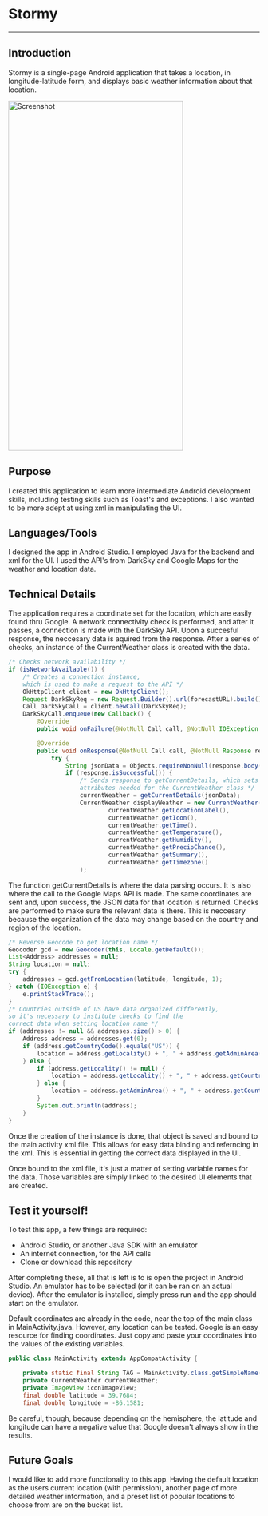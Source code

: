 # **Stormy**

------------

## **Introduction**

Stormy is a single-page Android application that takes a location, in longitude-latitude form,
and displays basic weather information about that location.

<img src="https://i.imgur.com/tdyQ1TE.png"
	title="Screenshot" width="350" height="700" />

## **Purpose**

I created this application to learn more intermediate Android development skills, including testing skills such as Toast's and exceptions. I also wanted to be more adept at using xml in manipulating the UI.

## **Languages/Tools**

I designed the app in Android Studio. I employed Java for the backend and xml for the UI.
I used the API's from DarkSky and Google Maps for the weather and location data.

## **Technical Details**

The application requires a coordinate set for the location, which are easily found thru Google.
A network connectivity check is performed, and after it passes, a connection is made with the DarkSky API. Upon a succesful response, the neccesary data is aquired from the response. After a series of checks, an instance of the CurrentWeather class is created with the data.

```java
/* Checks network availability */
if (isNetworkAvailable()) {
    /* Creates a connection instance, 
    which is used to make a request to the API */
    OkHttpClient client = new OkHttpClient();
    Request DarkSkyReq = new Request.Builder().url(forecastURL).build();
    Call DarkSkyCall = client.newCall(DarkSkyReq);
    DarkSkyCall.enqueue(new Callback() {
        @Override
        public void onFailure(@NotNull Call call, @NotNull IOException e) {}

        @Override
        public void onResponse(@NotNull Call call, @NotNull Response response) {
            try {
                String jsonData = Objects.requireNonNull(response.body()).string();
                if (response.isSuccessful()) {
                    /* Sends response to getCurrentDetails, which sets the
                    attributes needed for the CurrentWeather class */
                    currentWeather = getCurrentDetails(jsonData);
                    CurrentWeather displayWeather = new CurrentWeather(
                            currentWeather.getLocationLabel(),
                            currentWeather.getIcon(),
                            currentWeather.getTime(),
                            currentWeather.getTemperature(),
                            currentWeather.getHumidity(),
                            currentWeather.getPrecipChance(),
                            currentWeather.getSummary(),
                            currentWeather.getTimezone()
                    );
```

The function getCurrentDetails is where the data parsing occurs. It is also where the call to the Google Maps API is made. The same coordinates are sent and, upon success, the JSON data for that location is returned. Checks are performed to make sure the relevant data is there. This is neccesary because the organization of the data may change based on the country and region of the location.

```java
/* Reverse Geocode to get location name */
Geocoder gcd = new Geocoder(this, Locale.getDefault());
List<Address> addresses = null;
String location = null;
try {
    addresses = gcd.getFromLocation(latitude, longitude, 1);
} catch (IOException e) {
    e.printStackTrace();
}
/* Countries outside of US have data organized differently,
so it's necessary to institute checks to find the 
correct data when setting location name */
if (addresses != null && addresses.size() > 0) {
    Address address = addresses.get(0);
    if (address.getCountryCode().equals("US")) {
        location = address.getLocality() + ", " + address.getAdminArea();
    } else {
        if (address.getLocality() != null) {
            location = address.getLocality() + ", " + address.getCountryCode();
        } else {
            location = address.getAdminArea() + ", " + address.getCountryCode();
        }
        System.out.println(address);
    }
}
```

Once the creation of the instance is done, that object is saved and bound to the main activity xml file. This allows for easy data binding and referncing in the xml. This is essential in getting the correct data displayed in the UI.

Once bound to the xml file, it's just a matter of setting variable names for the data. Those variables are simply linked to the desired UI elements that are created.

## **Test it yourself!**

To test this app, a few things are required:

* Android Studio, or another Java SDK with an emulator
* An internet connection, for the API calls
* Clone or download this repository

After completing these, all that is left is to is open the project in Android Studio. An emulator has to be selected (or it can be ran on an actual device). After the emulator is installed, simply press run and the app should start on the emulator.

Default coordinates are already in the code, near the top of the main class in MainActivity.java. However, any location can be tested. Google is an easy resource for finding coordinates. Just copy and paste your coordinates into the values of the existing variables.

```java
public class MainActivity extends AppCompatActivity {

    private static final String TAG = MainActivity.class.getSimpleName();
    private CurrentWeather currentWeather;
    private ImageView iconImageView;
    final double latitude = 39.7684;
    final double longitude = -86.1581;
```

Be careful, though, because depending on the hemisphere, the latitude and longitude can have a negative value that Google doesn't always show in the results.

## **Future Goals**

I would like to add more functionality to this app. Having the default location as the users current location (with permission), another page of more detailed weather information, and a preset list of popular locations to choose from are on the bucket list.
